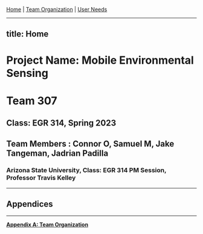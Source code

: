 [Home](https://team307.github.io) | [Team Organization](https://team307.github.io/Team307_Organization) | [User Needs](https://team307.github.io/User-Needs-Benchmarking-and-Requirements/)

---
title: Home 
---

# Project Name: Mobile Environmental Sensing

# Team 307

## Class: EGR 314, Spring 2023

## Team Members : Connor O, Samuel M, Jake Tangeman, Jadrian Padilla

### Arizona State University, Class: EGR 314 PM Session, Professor Travis Kelley

---
## Appendices
---

[**Appendix A: Team Organization**](https://team307.github.io/Apendix-A-Team-Organization/)
